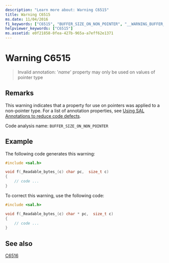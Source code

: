 ```yaml
---
description: "Learn more about: Warning C6515"
title: Warning C6515
ms.date: 11/04/2016
f1_keywords: ["C6515", "BUFFER_SIZE_ON_NON_POINTER", "__WARNING_BUFFER_SIZE_ON_NON_POINTER"]
helpviewer_keywords: ["C6515"]
ms.assetid: e0f21858-0fea-427b-965a-a7eff62e1371
---
```

# Warning C6515

> Invalid annotation: '*name*' property may only be used on values of pointer type

## Remarks

This warning indicates that a property for use on pointers was applied to a non-pointer type. For a list of annotation properties, see [Using SAL Annotations to reduce code defects](using-sal-annotations-to-reduce-c-cpp-code-defects.md).

Code analysis name: `BUFFER_SIZE_ON_NON_POINTER`

## Example

The following code generates this warning:

```cpp
#include <sal.h>

void f(_Readable_bytes_(c) char pc,  size_t c)
{
    // code ...
}
```

To correct this warning, use the following code:

```cpp
#include <sal.h>

void f(_Readable_bytes_(c) char * pc,  size_t c)
{
    // code ...
}
```

## See also

[C6516](../code-quality/c6516.md)
